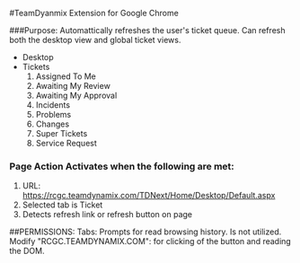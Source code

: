 #TeamDyanmix Extension for Google Chrome

###Purpose:
Automattically refreshes the user's ticket queue. Can refresh both the desktop view and global ticket views.
* Desktop
* Tickets
    1. Assigned To Me
    2. Awaiting My Review
    3. Awaiting My Approval
    4. Incidents
    5. Problems
    6. Changes
    7. Super Tickets
    8. Service Request
### Page Action Activates when the following are met:
1. URL: https://rcgc.teamdynamix.com/TDNext/Home/Desktop/Default.aspx
2. Selected tab is Ticket
3. Detects refresh link or refresh button on page

##PERMISSIONS:
Tabs: Prompts for read browsing history. Is not utilized.
Modify "RCGC.TEAMDYNAMIX.COM": for clicking of the button and reading the DOM.

